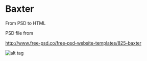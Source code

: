 Baxter
======
From PSD to HTML

PSD file from

http://www.free-psd.co/free-psd-website-templates/825-baxter

![alt tag](http://i59.fastpic.ru/big/2014/0401/28/c49469d7acea4c00a899ae79d8dd8a28.png)
